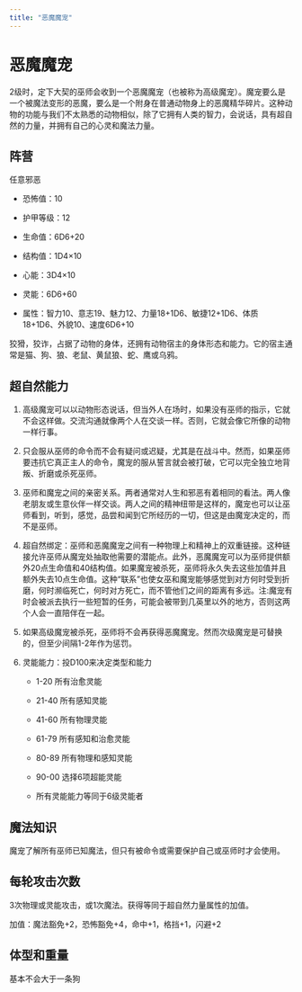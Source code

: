 ```yaml
---
title: "恶魔魔宠"
---
```

# 恶魔魔宠

2级时，定下大契的巫师会收到一个恶魔魔宠（也被称为高级魔宠）。魔宠要么是一个被魔法变形的恶魔，要么是一个附身在普通动物身上的恶魔精华碎片。这种动物的功能与我们不太熟悉的动物相似，除了它拥有人类的智力，会说话，具有超自然的力量，并拥有自己的心灵和魔法力量。

## 阵营

任意邪恶

- 恐怖值：10

- 护甲等级：12

- 生命值：6D6+20

- 结构值：1D4×10

- 心能：3D4×10

- 灵能：6D6+60

- 属性：智力10、意志19、魅力12、力量18+1D6、敏捷12+1D6、体质18+1D6、外貌10、速度6D6+10


狡猾，狡诈，占据了动物的身体，还拥有动物宿主的身体形态和能力。它的宿主通常是猫、狗、狼、老鼠、黄鼠狼、蛇、鹰或乌鸦。

## 超自然能力

1. 高级魔宠可以以动物形态说话，但当外人在场时，如果没有巫师的指示，它就不会这样做。交流沟通就像两个人在交谈一样。否则，它就会像它所像的动物一样行事。

2. 只会服从巫师的命令而不会有疑问或迟疑，尤其是在战斗中。然而，如果巫师要违抗它真正主人的命令，魔宠的服从誓言就会被打破，它可以完全独立地背叛、折磨或杀死巫师。

3. 巫师和魔宠之间的亲密关系。两者通常对人生和邪恶有着相同的看法。两人像老朋友或生意伙伴一样交谈。两人之间的精神纽带是这样的，魔宠也可以让巫师看到，听到，感觉，品尝和闻到它所经历的一切，但这是由魔宠决定的，而不是巫师。

4. 超自然绑定：巫师和恶魔魔宠之间有一种物理上和精神上的双重链接。这种链接允许巫师从魔宠处抽取他需要的潜能点。此外，恶魔魔宠可以为巫师提供额外20点生命值和40结构值。如果魔宠被杀死，巫师将永久失去这些加值并且额外失去10点生命值。这种“联系”也使女巫和魔宠能够感觉到对方何时受到折磨，何时濒临死亡，何时对方死亡，而不管他们之间的距离有多远。注:魔宠有时会被派去执行一些短暂的任务，可能会被带到几英里以外的地方，否则这两个人会一直陪伴在一起。

5. 如果高级魔宠被杀死，巫师将不会再获得恶魔魔宠。然而次级魔宠是可替换的，但至少间隔1-2年作为惩罚。

6. 灵能能力：投D100来决定类型和能力

   - 1-20 所有治愈灵能

   - 21-40 所有感知灵能

   - 41-60 所有物理灵能

   - 61-79 所有感知和治愈灵能

   - 80-89 所有物理和感知灵能

   - 90-00 选择6项超能灵能

   - 所有灵能能力等同于6级灵能者

## 魔法知识

魔宠了解所有巫师已知魔法，但只有被命令或需要保护自己或巫师时才会使用。

## 每轮攻击次数

3次物理或灵能攻击，或1次魔法。获得等同于超自然力量属性的加值。

加值：魔法豁免+2，恐怖豁免+4，命中+1，格挡+1，闪避+2

## 体型和重量

基本不会大于一条狗
